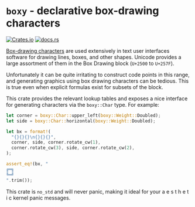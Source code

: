 # `boxy` - declarative box-drawing characters

[![Crates.io](https://img.shields.io/crates/v/boxy)](https://crates.io/crates/boxy)
[![docs.rs](https://img.shields.io/docsrs/boxy)](https://docs.rs/boxy/latest)

[Box-drawing characters](https://en.wikipedia.org/wiki/Box-drawing_character)
are used extensively in text user interfaces software for drawing lines,
boxes, and other shapes. Unicode provides a large assortment of them in the
Box Drawing block (`U+2500` to `U+257F`).

Unfortunately it can be quite irritating to construct code points in this
range, and generating graphics using box drawing characters can be tedious.
This is true even when explicit formulas exist for subsets of the block.

This crate provides the relevant lookup tables and exposes a nice interface
for generating characters via the `boxy::Char` type. For example:

```rust
let corner = boxy::Char::upper_left(boxy::Weight::Doubled);
let side = boxy::Char::horizontal(boxy::Weight::Doubled);

let bx = format!(
  "{}{}{}\n{}{}{}",
  corner, side, corner.rotate_cw(1),
  corner.rotate_cw(3), side, corner.rotate_cw(2),
);

assert_eq!(bx, "
╔═╗
╚═╝
".trim());
```

This crate is `no_std` and will never panic, making it ideal for your
a e s t h e t i c kernel panic messages.
